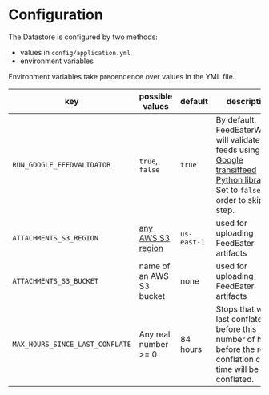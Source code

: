 # Configuration

The Datastore is configured by two methods:

- values in `config/application.yml`
- environment variables

Environment variables take precendence over values in the YML file.

key | possible values | default | description
--- | --------------- | ------- | -----------
`RUN_GOOGLE_FEEDVALIDATOR` | `true`, `false` | `true` | By default, FeedEaterWorker will validate feeds using the [Google transitfeed Python library](https://github.com/google/transitfeed). Set to `false` in order to skip this step.
`ATTACHMENTS_S3_REGION` | [any AWS S3 region](http://docs.aws.amazon.com/general/latest/gr/rande.html#s3_region) | `us-east-1` | used for uploading FeedEater artifacts
`ATTACHMENTS_S3_BUCKET` | name of an AWS S3 bucket | none | used for uploading FeedEater artifacts
`MAX_HOURS_SINCE_LAST_CONFLATE` | Any real number >= 0 | 84 hours | Stops that were last conflated before this number of hours before the re-conflation check time will be re-conflated.
